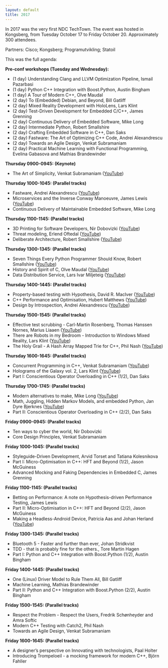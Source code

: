 ```yaml
---
layout: default
title: 2017
---
```


In 2017 was the very first NDC TechTown. The event was hosted in Kongsberg, from Tuesday October 17 to Friday October 20. Approximately 300 attendees.

Partners: Cisco; Kongsberg; Programutvikling; Statoil

This was the full agenda:

__Pre-conf workshops (Tuesday and Wednesday):__

- (1 day) Understanding Clang and LLVM Optimization Pipeline, Ismail Pazarbasi
- (1 day) Python C++ Integration with Boost.Python, Austin Bingham
- (1 day) A Tour of Modern C++, Olve Maudal
- (2 day) To (Embedded) Debian, and Beyond, ​Bill Gatliff
- (2 day) Mixed Reality Development with HoloLens, Lars Klint
- (2 day) Test-Driven Development for Embedded C/C++, James Grenning
- (2 day) Continuous Delivery of Embedded Software, Mike Long
- (2 day) Intermediate Python, Robert Smallshire
- (2 day) Crafting Embedded Software in C++, Dan Saks
- (2 day) Fastware: The Art of Optimizing C++ Code, Andrei Alexandrescu
- (2 day) Towards an Agile Design, Venkat Subramaniam
- (2 day) Practical Machine Learning with Functional Programming, Evelina Gabasova and Mathias Brandewinder

__Thursday 0900-0945: (Keynote)__

- The Art of Simplicity, Venkat Subramaniam ([YouTube](https://youtu.be/Xuqbl59f15A))

__Thursday 1000-1045: (Parallel tracks)__

- Fastware, Andrei Alexandrescu ([YouTube](https://youtu.be/mYzaFzAHuZ4))
- Microservices and the Inverse Conway Manoeuvre, James Lewis ([YouTube](https://youtu.be/CsZDGlz7O5w))
- Continuous Delivery of Maintainable Embedded Software, Mike Long

__Thursday 1100-1145: (Parallel tracks)__

- 3D Printing for Software Developers, Nir Dobovizki ([YouTube](https://youtu.be/YwkAYXOrrrE))
- Threat modeling, Erlend Oftedal ([YouTube](https://youtu.be/v8aYNcE1QlI?si=N7jwTBLOr0359OEn))
- Deliberate Architecture, Robert Smallshire ([YouTube](https://youtu.be/9e3lflYhNd8))

__Thursday 1300-1345: (Parallel tracks)__

- Seven Things Every Python Programmer Should Know, Robert Smallshire ([YouTube](https://youtu.be/yw7ZUaK7gY8))
- History and Spirit of C, Olve Maudal ([YouTube](https://youtu.be/xGVRF-Y--hI))
- Data Distribution Service, Lars Ivar Miljeteig ([YouTube](https://youtu.be/3p-iVgWItJ8))

__Thursday 1400-1445: (Parallel tracks)__

- Property-based testing with Hypothesis, David R. MacIver ([YouTube](https://youtu.be/Hpb9ByWqi3A))
- C++ Performance and Optimisation, Hubert Matthews ([YouTube](https://youtu.be/eICYHA-eyXM))
- Design by Introspection, Andrei Alexandrescu ([YouTube](https://youtu.be/9e3lflYhNd8))

__Thursday 1500-1545: (Parallel tracks)__

- Effective test scrubbing - Carl-Martin Rosenberg, Thomas Hanssen Nornes, Marius Liaaen ([YouTube](https://youtu.be/k0q_9YKB5ns))
- There are Robots in my Bedroom - Introduction to Windows Mixed Reality, Lars Klint ([YouTube](https://youtu.be/s_50Vj_e05w))
- The Holy Grail - A Hash Array Mapped Trie for C++, Phil Nash ([YouTube](https://youtu.be/s9dwdo700eQ))

__Thursday 1600-1645: (Parallel tracks)__

- Concurrent Programming in C++, Venkat Subramaniam ([YouTube](https://youtu.be/O7gUNNYjmsM))
- Holograms of the Galaxy vol. 2, Lars Klint ([YouTube](https://youtu.be/oD6_bPlYkB4))
- Part I: Conscientious Operator Overloading in C++ (1/2), Dan Saks

__Thursday 1700-1745: (Parallel tracks)__

- Modern alternatives to make, Mike Long ([YouTube](https://youtu.be/JWOCT6pVF70))
- Math, Juggling, Hidden Markov Models, and embedded Python, Jan Dyre Bjerknes ([YouTube](https://youtu.be/yfgr00NL3zo?si=UjUzXnGm8y3gytNJ))
- Part II: Conscientious Operator Overloading in C++ (2/2), Dan Saks

__Friday 0900-0945: (Parallel tracks)__

- Ten ways to cyber the world, Nir Dobovizki
- Core Design Principles, Venkat Subramaniam

__Friday 1000-1045: (Parallel tracks)__

- Styleguide-Driven Development, Arvid Torset and Tatiana Kolesnikova
- Part I: Micro-Optimisation in C++: HFT and Beyond (1/2), Jason McGuiness
- Advanced Mocking and Faking Dependencies in Embedded C, James Grenning

__Friday 1100-1145: (Parallel tracks)__

- Betting on Performance: A note on Hypothesis-driven Performance Testing, James Lewis
- Part II: Micro-Optimisation in C++: HFT and Beyond (2/2), Jason McGuiness
- Making a Headless-Android Device, Patricia Aas and Johan Herland ([YouTube](https://youtu.be/YHwjECuhGcM?si=ZIMlNHqG8O0p1XVr))

__Friday 1300-1345: (Parallel tracks)__

- Bluetooth 5 - Faster and further than ever, Johan Stridkvist
- TDD - that is probably fine for the others., Tore Martin Hagen
- Part I: Python and C++ Integration with Boost.Python (1/2), Austin Bingham

__Friday 1400-1445: (Parallel tracks)__

- One (Linux) Driver Model to Rule Them All, ​Bill Gatliff
- Machine Learning, Mathias Brandewinder
- Part II: Python and C++ Integration with Boost.Python (2/2), Austin Bingham

__Friday 1500-1545: (Parallel tracks)__

- Respect the Problem - Respect the Users, Fredrik Schønheyder and Amra Softic
- Modern C++ Testing with Catch2, Phil Nash
- Towards an Agile Design, Venkat Subramaniam

__Friday 1600-1645: (Parallel tracks)__

- A designer’s perspective on Innovating with technologists, Paal Holter
- Introducing Trompeloeil - a mocking framework for modern C++, Björn Fahller
